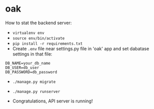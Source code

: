 # oak

How to stat the backend server:

* `virtualenv env`
* `source env/bin/activate`
* `pip install -r requirements.txt`
* Create `.env` file near settings.py file in 'oak' app and set dabatase settings
  in that file:
```
DB_NAME=your_db_name
DB_USER=db_user
DB_PASSWORD=db_password
```

* `./manage.py migrate`
* `./manage.py runserver`

* Congratulations, API server is running!
